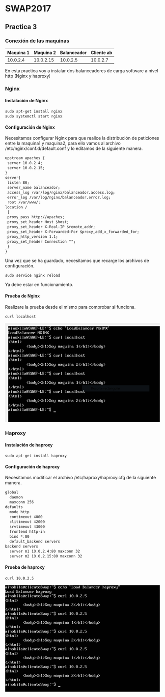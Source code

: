 # SWAP2017
## Practica 3

### Conexión de las maquinas

| Maquina 1  | Maquina 2  | Balanceador | Cliente ab  |
| ---------- | ---------- | ----------- | ----------- |
| 10.0.2.4   | 10.0.2.15  |  10.0.2.5   |  10.0.2.7   |

En esta practica voy a instalar dos balanceadores de carga software a nivel http (Nginx y haproxy)

### Nginx

#### Instalación de Nginx

    sudo apt-get install nginx
    sudo systemctl start nginx

#### Configuración de Nginx

Necesitamos configurar Nginx para que realice la distribución de peticiones entre la maquina1 y maquina2, para ello
vamos al archivo /etc/nginx/conf.d/default.conf y lo editamos de la siguiente manera.

    upstream apaches {
     server 10.0.2.4;
     server 10.0.2.15;
    }
    server{
     listen 80;
     server_name balanceador;
     access_log /var/log/nginx/balanceador.access.log;
     error_log /var/log/nginx/balanceador.error.log;
     root /var/www/;
    location /
     {
     proxy_pass http://apaches;
     proxy_set_header Host $host;
     proxy_set_header X-Real-IP $remote_addr;
     proxy_set_header X-Forwarded-For $proxy_add_x_forwarded_for;
     proxy_http_version 1.1;
     proxy_set_header Connection "";
     }
    }

Una vez que se ha guardado, necesitamos que recarge los archivos de configuración.

    sudo service nginx reload

Ya debe estar en funcionamiento.

#### Prueba de Nginx

Realizare la prueba desde el mismo para comprobar si funciona.

    curl localhost

![](img/ngin.PNG)

### Haproxy

#### Instalación de haproxy

    sudo apt-get install haproxy

#### Configuración de haproxy

Necesitamos modificar el archivo /etc/haproxy/haproxy.cfg de la siguiente manera.

    global
      daemon
      maxconn 256
    defaults
      mode http
      contimeout 4000
      clitimeout 42000
      srvtimeout 43000
      frontend http-in
      bind *:80
      default_backend servers
    backend servers
      server m1 10.0.2.4:80 maxconn 32
      server m2 10.0.2.15:80 maxconn 32

#### Prueba de haproxy

    curl 10.0.2.5

![](img/haproxy.PNG)
